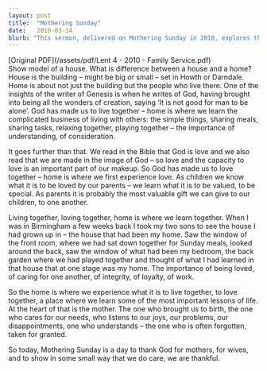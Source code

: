 ```yaml
---
layout: post
title:  "Mothering Sunday"
date:   2010-03-14
blurb: "This sermon, delivered on Mothering Sunday in 2010, explores the concept of home and the role of mothers. It emphasizes the importance of living together, loving together, and learning together. The sermon also underscores the significance of mothers, who often go unnoticed and taken for granted, in shaping our lives."
---
```

[Original PDF](/assets/pdf/Lent 4 - 2010 - Family Service.pdf)    
Show model of a house. What is difference between a house and a home? House is the building – might be big or small – set in Howth or Darndale. Home is about not just the building but the people who live there. One of the insights of the writer of Genesis is when he writes of God, having brought into being all the wonders of creation, saying ‘It is not good for man to be alone’. God has made us to live together – home is where we learn the complicated business of living with others: the simple things, sharing meals, sharing tasks, relaxing together, playing together – the importance of understanding, of consideration.

It goes further than that. We read in the Bible that God is love and we also read that we are made in the image of God – so love and the capacity to love is an important part of our makeup. So God has made us to love together – home is where we first experience love. As children we know what it is to be loved by our parents – we learn what it is to be valued, to be special. As parents it is probably the most valuable gift we can give to our children, to one another.

Living together, loving together, home is where we learn together. When I was in Birmingham a few weeks back I took my two sons to see the house I had grown up in – the house that had been my home. Saw the window of the front room, where we had sat down together for Sunday meals, looked around the back, saw the window of what had been my bedroom, the back garden where we had played together and thought of what I had learned in that house that at one stage was my home. The importance of being loved, of caring for one another, of integrity, of loyalty, of work.

So the home is where we experience what it is to live together, to love together, a place where we learn some of the most important lessons of life. At the heart of that is the mother. The one who brought us to birth, the one who cares for our needs, who listens to our joys, our problems, our disappointments, one who understands – the one who is often forgotten, taken for granted.

So today, Mothering Sunday is a day to thank God for mothers, for wives, and to show in some small way that we do care, we are thankful.
